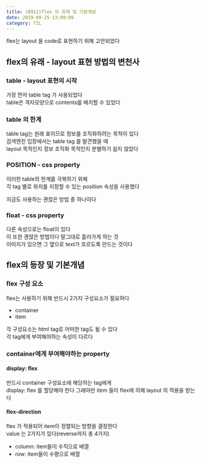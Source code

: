```yaml
---
title: (0911)flex 의 유래 및 기본개념
date: 2019-09-25 13:09:09
category: TIL
---
```


flex는 layout 을 code로 표현하기 위해 고안되었다

## flex의 유래 - layout 표현 방법의 변천사

### table - layout 표현의 시작

가장 먼저 table tag 가 사용되었다  
table은 격자모양으로 contents를 배치할 수 있었다

### table 의 한계

table tag는 원래 표이므로 정보를 조직화하려는 목적이 있다  
검색엔진 입장에서는 table tag 를 발견했을 때  
layout 목적인지 정보 조직화 목적인지 분별하기 쉽지 않았다

### POSITION - css property

이러한 table의 한계를 극복하기 위해  
각 tag 별로 위치를 지정할 수 있는 position 속성을 사용했다

지금도 사용하는 괜찮은 방법 중 하나이다

### float - css property

다른 속성으로는 float이 있다  
이 또한 괜찮은 방법이다 말그대로 흘러가게 하는 것  
이미지가 있으면 그 옆으로 text가 흐르도록 만드는 것이다

## flex의 등장 및 기본개념

### flex 구성 요소

flex는 사용하기 위해 반드시 2가지 구성요소가 필요하다

- container
- item

각 구성요소는 html tag로 어떠한 tag도 될 수 있다  
각 tag에게 부여해야하는 속성이 다르다

### container에게 부여해야하는 property

#### display: flex

반드시 container 구성요소에 해당하는 tag에게  
display: flex 를 할당해야 한다
그래야만 item 들이 flex에 의해 layout 의 적용을 받는다

#### flex-direction

flex 가 적용되어 item이 정렬되는 방향을 결정한다  
value 는 2가지가 있다(reverse까지 총 4가지)

- column: item들이 수직으로 배열
- row: item들이 수평으로 배열

